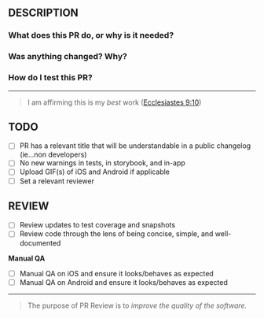 ## DESCRIPTION

### What does this PR do, or why is it needed?

### Was anything changed? Why?

### How do I test this PR?

---

> I am affirming this is my _best_ work ([Ecclesiastes 9:10](https://www.bible.com/bible/97/ECC.9.10.MSG))

## TODO

- [ ] PR has a relevant title that will be understandable in a public changelog (ie...non developers)
- [ ] No new warnings in tests, in storybook, and in-app
- [ ] Upload GIF(s) of iOS and Android if applicable
- [ ] Set a relevant reviewer

## REVIEW

- [ ] Review updates to test coverage and snapshots
- [ ] Review code through the lens of being concise, simple, and well-documented

**Manual QA**

- [ ] Manual QA on iOS and ensure it looks/behaves as expected
- [ ] Manual QA on Android and ensure it looks/behaves as expected

---

> The purpose of PR Review is to _improve the quality of the software._
